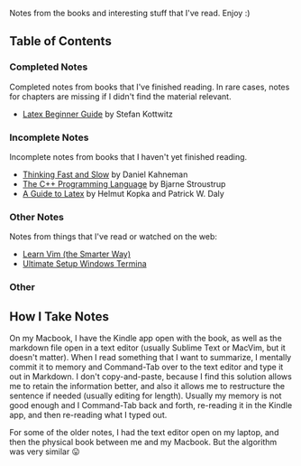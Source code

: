Notes from the books and interesting stuff that I've read. Enjoy :)

## Table of Contents

### Completed Notes
Completed notes from books that I've finished reading. In rare cases, notes for chapters are missing if I didn't find the material relevant.

* [Latex Beginner Guide](latex-beginner-guide.markdown) by Stefan Kottwitz

### Incomplete Notes

Incomplete notes from books that I haven't yet finished reading.

* [Thinking Fast and Slow](thinking-fast-and-slow.markdown) by Daniel Kahneman
* [The C++ Programming Language](cpp-programming-language.markdown) by Bjarne Stroustrup
* [A Guide to Latex](guide-to-latex.markdown) by Helmut Kopka and Patrick W. Daly

### Other Notes
Notes from things that I've read or watched on the web:
* [Learn Vim (the Smarter Way)](learn-vim.markdown)
* [Ultimate Setup Windows Termina](setup-terminal.markdown)

### Other

## How I Take Notes

On my Macbook, I have the Kindle app open with the book, as well as the markdown file open in a text editor (usually Sublime Text or MacVim, but it doesn't matter). When I read something that I want to summarize, I mentally commit it to memory and Command-Tab over to the text editor and type it out in Markdown. I don't copy-and-paste, because I find this solution allows me to retain the information better, and also it allows me to restructure the sentence if needed (usually editing for length). Usually my memory is not good enough and I Command-Tab back and forth, re-reading it in the Kindle app, and then re-reading what I typed out.

For some of the older notes, I had the text editor open on my laptop, and then the physical book between me and my Macbook. But the algorithm was very similar 😛
